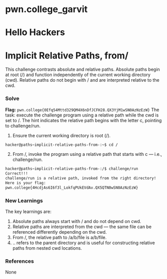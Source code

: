 # pwn.college_garvit
# Hello Hackers

# Implicit Relative Paths, from/
This challenge contrasts absolute and relative paths. Absolute paths begin at root (/) and function independently of the current working directory (cwd). Relative paths do not begin with / and are interpreted relative to the cwd.

### Solve
**Flag:** `pwn.college{0Efq54Mttd329QM4X6nDfJCFH28.QX3YjM1wSN0AzNzEzW}`
The task: execute the challenge program using a relative path while the cwd is set to /. The hint indicates the relative path begins with the letter c, pointing to challenge/run.

1. Ensure the current working directory is root (/).
```bash
hacker@paths~implicit-relative-paths-from-:~$ cd /
```
2. From /, invoke the program using a relative path that starts with c — i.e., challenge/run.
```bash
hacker@paths~implicit-relative-paths-from-:/$ challenge/run
Correct!!!
challenge/run is a relative path, invoked from the right directory!
Here is your flag:
pwn.college{4HcdjAs6I6f3l_LokfqPUkEVdAv.QX5QTN0wSN0AzNzEzW}
```
    
### New Learnings
The key learnings are:

1. Absolute paths always start with / and do not depend on cwd.
2. Relative paths are interpreted from the cwd — the same file can be referenced differently depending on the cwd.
3. From /, the relative path to /a/b/file is a/b/file.
4. .. refers to the parent directory and is useful for constructing relative paths from nested cwd locations.

### References 
None